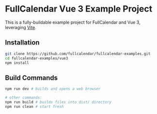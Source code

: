 
# FullCalendar Vue 3 Example Project

This is a fully-buildable example project for FullCalendar and Vue 3, leveraging [Vite](https://github.com/vitejs/vite).


## Installation

```bash
git clone https://github.com/fullcalendar/fullcalendar-examples.git
cd fullcalendar-examples/vue3
npm install
```

## Build Commands

```bash
npm run dev # builds and opens a web browser

# other commands:
npm run build # builds files into dist/ directory
npm run clean # start fresh
```
